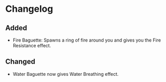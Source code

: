# Changelog
## Added
- Fire Baguette: Spawns a ring of fire around you and gives you the Fire Resistance effect.

## Changed
- Water Baguette now gives Water Breathing effect.